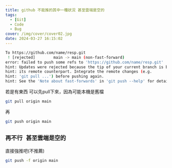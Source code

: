```yaml
---
title: github 不能推的其中一種狀況 甚至雲端是空的
tags:
  - [Git]
  - Code
  - Bug
cover: /img/cover/cover02.jpg
date: 2024-03-27 16:15:02
---
```


```bash
To https://github.com/name/resp.git
 ! [rejected]        main -> main (non-fast-forward)
error: failed to push some refs to 'https://github.com/name/resp.git'
hint: Updates were rejected because the tip of your current branch is behind
hint: its remote counterpart. Integrate the remote changes (e.g.
hint: 'git pull ...') before pushing again.
hint: See the 'Note about fast-forwards' in 'git push --help' for details.
```

若是有東西 可以先pull下來，因為可能本機是舊檔

```bash
git pull origin main
```

再

```bash
git push origin main
```

## `再不行 甚至雲端是空的`

直接強推吧(不推薦)

```bash
git push -f origin main
```